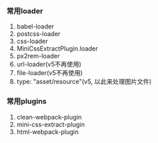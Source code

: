 ### 常用loader
1. babel-loader
2. postcss-loader
3. css-loader
4. MiniCssExtractPlugin.loader
5. px2rem-loader
6. url-loader(v5不再使用)
7. file-loader(v5不再使用)
8. type: "asset/resource"(v5, 以此来处理图片文件)


### 常用plugins
1. clean-webpack-plugin
2. mini-css-extract-plugin
3. html-webpack-plugin